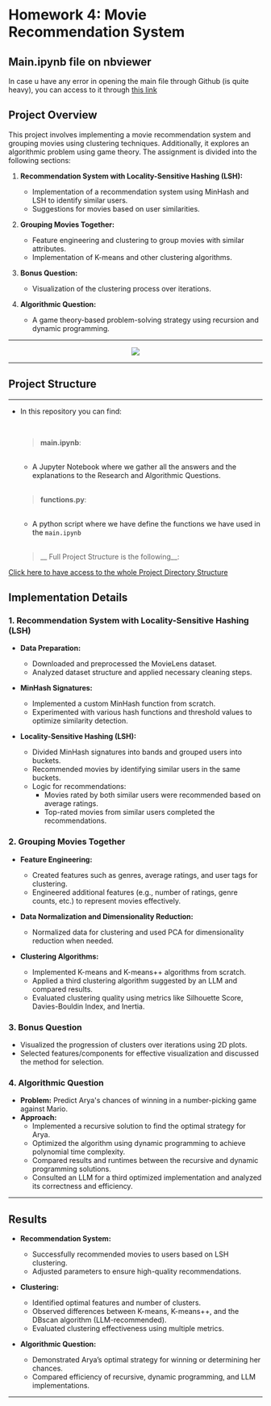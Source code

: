 # **Homework 4: Movie Recommendation System**

## Main.ipynb file on nbviewer

In case u have any error in opening the main file through Github (is quite heavy), you can access to it through [this link](https://nbviewer.org/github/emanueleiacca/ADM-HW4/blob/main/main.ipynb)
## **Project Overview**
This project involves implementing a movie recommendation system and grouping movies using clustering techniques. Additionally, it explores an algorithmic problem using game theory. The assignment is divided into the following sections:

1. **Recommendation System with Locality-Sensitive Hashing (LSH):**
   - Implementation of a recommendation system using MinHash and LSH to identify similar users.
   - Suggestions for movies based on user similarities.

2. **Grouping Movies Together:**
   - Feature engineering and clustering to group movies with similar attributes.
   - Implementation of K-means and other clustering algorithms.

3. **Bonus Question:**
   - Visualization of the clustering process over iterations.

4. **Algorithmic Question:**
   - A game theory-based problem-solving strategy using recursion and dynamic programming.

---


<div style="text-align: center;">
  <img src="https://movielens.org/images/site/main-screen.png"/>
</div>

____

## **Project Structure**
___
- In this repository you can find:

    <br>


  > __main.ipynb__:
  
    <br>

    
    - A Jupyter Notebook where we gather all the answers and the explanations to the Research and Algorithmic Questions.
 
    <br>
     
  > __functions.py__:
    
    <br>

    - A python script where we have define the functions we have used in the `main.ipynb`
    
    <br>

  > __ Full Project Structure is the following__:

[Click here to have access to the whole Project Directory Structure](https://uithub.com/emanueleiacca/ADM-HW4)

## **Implementation Details**

### **1. Recommendation System with Locality-Sensitive Hashing (LSH)**
- **Data Preparation:**
  - Downloaded and preprocessed the MovieLens dataset.
  - Analyzed dataset structure and applied necessary cleaning steps.

- **MinHash Signatures:**
  - Implemented a custom MinHash function from scratch.
  - Experimented with various hash functions and threshold values to optimize similarity detection.

- **Locality-Sensitive Hashing (LSH):**
  - Divided MinHash signatures into bands and grouped users into buckets.
  - Recommended movies by identifying similar users in the same buckets.
  - Logic for recommendations:
    - Movies rated by both similar users were recommended based on average ratings.
    - Top-rated movies from similar users completed the recommendations.

### **2. Grouping Movies Together**
- **Feature Engineering:**
  - Created features such as genres, average ratings, and user tags for clustering.
  - Engineered additional features (e.g., number of ratings, genre counts, etc.) to represent movies effectively.

- **Data Normalization and Dimensionality Reduction:**
  - Normalized data for clustering and used PCA for dimensionality reduction when needed.

- **Clustering Algorithms:**
  - Implemented K-means and K-means++ algorithms from scratch.
  - Applied a third clustering algorithm suggested by an LLM and compared results.
  - Evaluated clustering quality using metrics like Silhouette Score, Davies-Bouldin Index, and Inertia.

### **3. Bonus Question**
- Visualized the progression of clusters over iterations using 2D plots.
- Selected features/components for effective visualization and discussed the method for selection.

### **4. Algorithmic Question**
- **Problem:** Predict Arya's chances of winning in a number-picking game against Mario.
- **Approach:**
  - Implemented a recursive solution to find the optimal strategy for Arya.
  - Optimized the algorithm using dynamic programming to achieve polynomial time complexity.
  - Compared results and runtimes between the recursive and dynamic programming solutions.
  - Consulted an LLM for a third optimized implementation and analyzed its correctness and efficiency.

---

## **Results**
- **Recommendation System:**
  - Successfully recommended movies to users based on LSH clustering.
  - Adjusted parameters to ensure high-quality recommendations.

- **Clustering:**
  - Identified optimal features and number of clusters.
  - Observed differences between K-means, K-means++, and the DBscan algorithm (LLM-recommended).
  - Evaluated clustering effectiveness using multiple metrics.

- **Algorithmic Question:**
  - Demonstrated Arya’s optimal strategy for winning or determining her chances.
  - Compared efficiency of recursive, dynamic programming, and LLM implementations.

---
